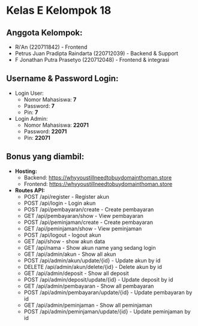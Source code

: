  <h1>Kelas E Kelompok 18</h1>

<h2>Anggota Kelompok:</h2>
        <ul>
            <li>Ri'An (220711842) - Frontend</li>
            <li>Petrus Juan Pradipta Raindarta (220712039) - Backend & Support</li>
            <li>F Jonathan Putra Prasetyo (220712048) - Frontend & integrasi</li>
        </ul>

<h2>Username & Password Login:</h2>
        <ul>
            <li>Login User:
                <ul>
                    <li>Nomor Mahasiswa: <strong>7</strong></li>
                    <li>Password: <strong>7</strong></li>
                    <li>Pin: <strong>7</strong></li>
                </ul>
            </li>
            <li>Login Admin:
                <ul>
                    <li>Nomor Mahasiswa: <strong>22071</strong></li>
                    <li>Password: <strong>22071</strong></li>
                    <li>Pin: <strong>22071</strong></li>
                </ul>
            </li>
        </ul>

<h2>Bonus yang diambil:</h2>
        <ul>
            <li><strong>Hosting:</strong>
                <ul>
                    <li>Backend: <a href="https://whyyoustillneedtobuydomainthoman.store" target="_blank">https://whyyoustillneedtobuydomainthoman.store</a></li>
                    <li>Frontend: <a href="https://whyyoustillneedtobuydomainthoman.store" target="_blank">https://whyyoustillneedtobuydomainthoman.store</a></li>
                </ul>
            </li>
            <li><strong>Routes API:</strong>
                <ul>
                    <li>POST /api/register - Register akun</li>
                    <li>POST /api/login - Login akun</li>
                    <li>POST /api/pembayaran/create - Create pembayaran</li>
                    <li>GET /api/pembayaran/show - View pembayaran</li>
                    <li>POST /api/peminjaman/create - Create pembayaran</li>
                    <li>GET /api/peminjaman/show - View peminjaman</li>
                    <li>POST /api/logout - logout akun</li>
                    <li>GET /api/show - show akun data</li>
                    <li>GET /api/nama - Show akun name yang sedang login</li>
                    <li>GET /api/admin/akun - Show all akun</li>
                    <li>POST /api/admin/akun/update/{id} - Update akun by id</li>
                    <li>DELETE /api/admin/akun/delete/{id} - Delete akun by id</li>
                    <li>GET /api/admin/deposit - Show all deposit</li>
                    <li>POST /api/admin/deposit/update/{id} - Update deposit by id</li>
                    <li>GET /api/admin/pembayaran - Show all pembayaran</li>
                    <li>POST /api/admin/pembayaran/update/{id} - Update pembayaran by id</li>
                    <li>GET /api/admin/peminjaman - Show all peminjaman</li>
                    <li>POST /api/admin/peminjaman/update/{id} - Update peminjaman by id</li>
                </ul>
            </li>
        </ul>

